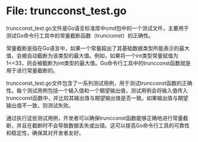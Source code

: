 # File: truncconst_test.go

truncconst_test.go文件是Go语言标准库中cmd包中的一个测试文件，主要用于测试Go命令行工具中的常量截断函数（truncconst）的正确性。

常量截断是指在Go语言中，如果一个常量超出了其基础数据类型所能表示的最大值，会被自动截断为该类型的最大值。例如，如果将一个int类型常量赋值为1<<33，则会被截断为int类型的最大值。Go命令行工具中的truncconst函数就是用于进行常量截断的。

truncconst_test.go文件包含了一系列测试用例，用于测试truncconst函数的正确性。每个测试用例包括一个输入值和一个期望输出值，测试用例会将输入值传入truncconst函数中，并比较其输出值与期望输出值是否一致。如果输出值与期望输出值不一致，则测试失败。

通过执行这些测试用例，开发者可以确保truncconst函数能够正确地进行常量截断，并且在截断时不会导致数据丢失或出错。这可以提高Go命令行工具的可靠性和稳定性，确保其对开发者友好。

